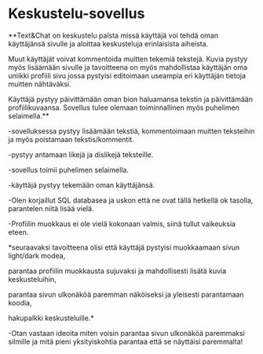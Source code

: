 # Keskustelu-sovellus



**Text&Chat on keskustelu palsta missä käyttäjä voi tehdä oman käyttäjänsä sivulle ja aloittaa keskusteluja erinlaisista aiheista.

Muut käyttäjät voivat kommentoida muitten tekemiä tekstejä. 
Kuvia pystyy myös lisäämään sivulle ja tavoitteena on myös mahdollistaa käyttäjän oma uniikki profiili sivu jossa pystyisi editoimaan useampia eri käyttäjän tietoja muitten nähtäväksi.

Käyttäjä pystyy päivittämään oman bion haluamansa tekstin ja päivittämään profiilikuvaansa.
Sovellus tulee olemaan toiminnallinen myös puhelimen selaimella.**


-sovelluksessa pystyy lisäämään tekstiä, kommentoimaan muitten teksteihin ja myös poistamaan tekstis/kommentit.

-pystyy antamaan likejä ja dislikejä teksteille.

-sovellus toimii puhelimen selaimella.

-käyttäjä pystyy tekemään oman käyttäjänsä.

-Olen korjaillut SQL databasea ja uskon että ne ovat tällä hetkellä ok tasolla, parantelen niitä lisää vielä.

-Profiilin muokkaus ei ole vielä kokonaan valmis, siinä tullut vaikeuksia eteen.

*seuraavaksi tavoitteena olisi että käyttäjä pystyisi muokkaamaan sivun light/dark modea,

parantaa profiilin muokkausta sujuvaksi ja mahdollisesti lisätä kuvia keskusteluihin,

parantaa sivun ulkonäköä paremman näköiseksi ja yleisesti parantamaan koodia,

hakupalkki keskusteluille.*

-Otan vastaan ideoita miten voisin parantaa sivun ulkonäköä paremmaksi silmille ja mitä pieni yksityiskohtia parantaa että se näyttäisi paremmalta!

